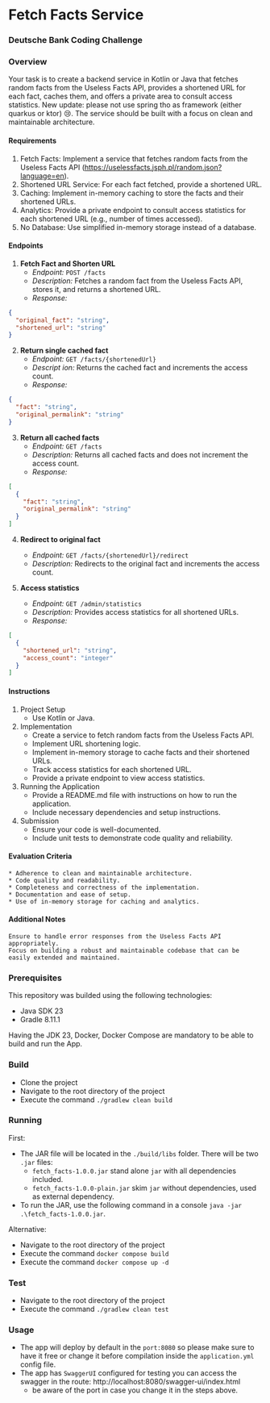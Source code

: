 # Fetch Facts Service

### Deutsche Bank Coding Challenge
### Overview
Your task is to create a backend service in Kotlin or Java that fetches random facts from the Useless Facts API, provides a shortened URL for each fact, caches them, and offers a private area to consult access statistics.
New update: please not use spring tho as framework (either quarkus or ktor) 😢.
The service should be built with a focus on clean and maintainable architecture.

#### Requirements
1. Fetch Facts: Implement a service that fetches random facts from the Useless Facts API (https://uselessfacts.jsph.pl/random.json?language=en).
2. Shortened URL Service: For each fact fetched, provide a shortened URL.
3. Caching: Implement in-memory caching to store the facts and their shortened URLs.
4. Analytics: Provide a private endpoint to consult access statistics for each shortened URL (e.g., number of times accessed).
5. No Database: Use simplified in-memory storage instead of a database.

#### Endpoints
1. **Fetch Fact and Shorten URL**
   * *Endpoint:* `POST /facts`  
   * *Description:* Fetches a random fact from the Useless Facts API, stores it, and returns a shortened URL.  
   * *Response:*
```json
{
  "original_fact": "string",
  "shortened_url": "string"
}
```

2. **Return single cached fact**
    * *Endpoint:* `GET /facts/{shortenedUrl}`
    * *Descript ion:* Returns the cached fact and increments the access count.
    * *Response:*
```json
{
  "fact": "string",
  "original_permalink": "string"
}
```

3. **Return all cached facts**
    * *Endpoint:* `GET /facts`
    * *Description:* Returns all cached facts and does not increment the access count.
    * *Response:*
```json
[
  {
    "fact": "string",
    "original_permalink": "string"
  }
]
```

4. **Redirect to original fact**
    * *Endpoint:* `GET /facts/{shortenedUrl}/redirect`
    * *Description:* Redirects to the original fact and increments the access count.

5. **Access statistics**
   * *Endpoint:* `GET /admin/statistics`  
   * *Description:* Provides access statistics for all shortened URLs.
   * *Response:*
```json
[
  {
    "shortened_url": "string",
    "access_count": "integer"
  }
]
```

#### Instructions
1. Project Setup
    * Use Kotlin or Java.
2. Implementation
    * Create a service to fetch random facts from the Useless Facts API.
    * Implement URL shortening logic.
    * Implement in-memory storage to cache facts and their shortened URLs.
    * Track access statistics for each shortened URL.
    * Provide a private endpoint to view access statistics.
3. Running the Application
    * Provide a README.md file with instructions on how to run the application.
    * Include necessary dependencies and setup instructions.
4. Submission
    * Ensure your code is well-documented.
    * Include unit tests to demonstrate code quality and reliability.

#### Evaluation Criteria
    * Adherence to clean and maintainable architecture.
    * Code quality and readability.
    * Completeness and correctness of the implementation.
    * Documentation and ease of setup.
    * Use of in-memory storage for caching and analytics.

#### Additional Notes
    Ensure to handle error responses from the Useless Facts API appropriately.
    Focus on building a robust and maintainable codebase that can be easily extended and maintained.

### Prerequisites

This repository was builded using the following technologies:

* Java SDK 23
* Gradle 8.11.1

Having the JDK 23, Docker, Docker Compose are mandatory to be able to build and run the App.

### Build

* Clone the project
* Navigate to the root directory of the project
* Execute the command `./gradlew clean build`


### Running

First:
* The JAR file will be located in the `./build/libs` folder. There will be two `.jar` files:
    * `fetch_facts-1.0.0.jar` stand alone `jar` with all dependencies included.
    * `fetch_facts-1.0.0-plain.jar` skim `jar` without dependencies, used as external dependency.
* To run the JAR, use the following command in a console `java -jar .\fetch_facts-1.0.0.jar`.

Alternative:
* Navigate to the root directory of the project
* Execute the command `docker compose build`
* Execute the command `docker compose up -d`

### Test

* Navigate to the root directory of the project
* Execute the command `./gradlew clean test`

### Usage

* The app will deploy by default in the `port:8080` so please make sure to have it free or change it
  before compilation inside the `application.yml` config file.
* The app has `SwaggerUI` configured for testing you can access the swagger in the
  route: http://localhost:8080/swagger-ui/index.html
    * be aware of the port in case you change it in the steps above.